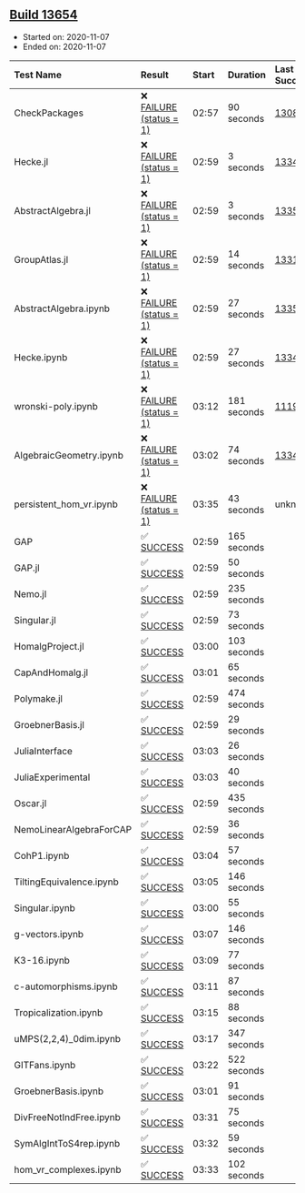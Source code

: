 ## [Build 13654](https://oscarci.mathematik.uni-kl.de/job/oscar/13654/)

* Started on: 2020-11-07
* Ended on: 2020-11-07

| Test Name    | Result | Start | Duration | Last Success | First Failure |
|:-------------|:-------|:------|:---------|:-------------|:--------------|
| CheckPackages | ❌ [FAILURE (status = 1)](https://oscarci.mathematik.uni-kl.de/job/oscar/13654/artifact/logs/build-13654/CheckPackages.log) | 02:57 | 90 seconds | [13085](https://oscarci.mathematik.uni-kl.de/job/oscar/13085/) | [13086](https://oscarci.mathematik.uni-kl.de/job/oscar/13086/) |
| Hecke.jl | ❌ [FAILURE (status = 1)](https://oscarci.mathematik.uni-kl.de/job/oscar/13654/artifact/logs/build-13654/Hecke.jl.log) | 02:59 | 3 seconds | [13341](https://oscarci.mathematik.uni-kl.de/job/oscar/13341/) | [13342](https://oscarci.mathematik.uni-kl.de/job/oscar/13342/) |
| AbstractAlgebra.jl | ❌ [FAILURE (status = 1)](https://oscarci.mathematik.uni-kl.de/job/oscar/13654/artifact/logs/build-13654/AbstractAlgebra.jl.log) | 02:59 | 3 seconds | [13355](https://oscarci.mathematik.uni-kl.de/job/oscar/13355/) | [13356](https://oscarci.mathematik.uni-kl.de/job/oscar/13356/) |
| GroupAtlas.jl | ❌ [FAILURE (status = 1)](https://oscarci.mathematik.uni-kl.de/job/oscar/13654/artifact/logs/build-13654/GroupAtlas.jl.log) | 02:59 | 14 seconds | [13311](https://oscarci.mathematik.uni-kl.de/job/oscar/13311/) | [13312](https://oscarci.mathematik.uni-kl.de/job/oscar/13312/) |
| AbstractAlgebra.ipynb | ❌ [FAILURE (status = 1)](https://oscarci.mathematik.uni-kl.de/job/oscar/13654/artifact/logs/build-13654/AbstractAlgebra.ipynb.log) | 02:59 | 27 seconds | [13355](https://oscarci.mathematik.uni-kl.de/job/oscar/13355/) | [13356](https://oscarci.mathematik.uni-kl.de/job/oscar/13356/) |
| Hecke.ipynb | ❌ [FAILURE (status = 1)](https://oscarci.mathematik.uni-kl.de/job/oscar/13654/artifact/logs/build-13654/Hecke.ipynb.log) | 02:59 | 27 seconds | [13341](https://oscarci.mathematik.uni-kl.de/job/oscar/13341/) | [13342](https://oscarci.mathematik.uni-kl.de/job/oscar/13342/) |
| wronski-poly.ipynb | ❌ [FAILURE (status = 1)](https://oscarci.mathematik.uni-kl.de/job/oscar/13654/artifact/logs/build-13654/wronski-poly.ipynb.log) | 03:12 | 181 seconds | [11192](https://oscarci.mathematik.uni-kl.de/job/oscar/11192/) | [11193](https://oscarci.mathematik.uni-kl.de/job/oscar/11193/) |
| AlgebraicGeometry.ipynb | ❌ [FAILURE (status = 1)](https://oscarci.mathematik.uni-kl.de/job/oscar/13654/artifact/logs/build-13654/AlgebraicGeometry.ipynb.log) | 03:02 | 74 seconds | [13341](https://oscarci.mathematik.uni-kl.de/job/oscar/13341/) | [13342](https://oscarci.mathematik.uni-kl.de/job/oscar/13342/) |
| persistent_hom_vr.ipynb | ❌ [FAILURE (status = 1)](https://oscarci.mathematik.uni-kl.de/job/oscar/13654/artifact/logs/build-13654/persistent_hom_vr.ipynb.log) | 03:35 | 43 seconds | unknown | unknown |
| GAP | ✅ [SUCCESS](https://oscarci.mathematik.uni-kl.de/job/oscar/13654/artifact/logs/build-13654/GAP.log) | 02:59 | 165 seconds |  |  |
| GAP.jl | ✅ [SUCCESS](https://oscarci.mathematik.uni-kl.de/job/oscar/13654/artifact/logs/build-13654/GAP.jl.log) | 02:59 | 50 seconds |  |  |
| Nemo.jl | ✅ [SUCCESS](https://oscarci.mathematik.uni-kl.de/job/oscar/13654/artifact/logs/build-13654/Nemo.jl.log) | 02:59 | 235 seconds |  |  |
| Singular.jl | ✅ [SUCCESS](https://oscarci.mathematik.uni-kl.de/job/oscar/13654/artifact/logs/build-13654/Singular.jl.log) | 02:59 | 73 seconds |  |  |
| HomalgProject.jl | ✅ [SUCCESS](https://oscarci.mathematik.uni-kl.de/job/oscar/13654/artifact/logs/build-13654/HomalgProject.jl.log) | 03:00 | 103 seconds |  |  |
| CapAndHomalg.jl | ✅ [SUCCESS](https://oscarci.mathematik.uni-kl.de/job/oscar/13654/artifact/logs/build-13654/CapAndHomalg.jl.log) | 03:01 | 65 seconds |  |  |
| Polymake.jl | ✅ [SUCCESS](https://oscarci.mathematik.uni-kl.de/job/oscar/13654/artifact/logs/build-13654/Polymake.jl.log) | 02:59 | 474 seconds |  |  |
| GroebnerBasis.jl | ✅ [SUCCESS](https://oscarci.mathematik.uni-kl.de/job/oscar/13654/artifact/logs/build-13654/GroebnerBasis.jl.log) | 02:59 | 29 seconds |  |  |
| JuliaInterface | ✅ [SUCCESS](https://oscarci.mathematik.uni-kl.de/job/oscar/13654/artifact/logs/build-13654/JuliaInterface.log) | 03:03 | 26 seconds |  |  |
| JuliaExperimental | ✅ [SUCCESS](https://oscarci.mathematik.uni-kl.de/job/oscar/13654/artifact/logs/build-13654/JuliaExperimental.log) | 03:03 | 40 seconds |  |  |
| Oscar.jl | ✅ [SUCCESS](https://oscarci.mathematik.uni-kl.de/job/oscar/13654/artifact/logs/build-13654/Oscar.jl.log) | 02:59 | 435 seconds |  |  |
| NemoLinearAlgebraForCAP | ✅ [SUCCESS](https://oscarci.mathematik.uni-kl.de/job/oscar/13654/artifact/logs/build-13654/NemoLinearAlgebraForCAP.log) | 02:59 | 36 seconds |  |  |
| CohP1.ipynb | ✅ [SUCCESS](https://oscarci.mathematik.uni-kl.de/job/oscar/13654/artifact/logs/build-13654/CohP1.ipynb.log) | 03:04 | 57 seconds |  |  |
| TiltingEquivalence.ipynb | ✅ [SUCCESS](https://oscarci.mathematik.uni-kl.de/job/oscar/13654/artifact/logs/build-13654/TiltingEquivalence.ipynb.log) | 03:05 | 146 seconds |  |  |
| Singular.ipynb | ✅ [SUCCESS](https://oscarci.mathematik.uni-kl.de/job/oscar/13654/artifact/logs/build-13654/Singular.ipynb.log) | 03:00 | 55 seconds |  |  |
| g-vectors.ipynb | ✅ [SUCCESS](https://oscarci.mathematik.uni-kl.de/job/oscar/13654/artifact/logs/build-13654/g-vectors.ipynb.log) | 03:07 | 146 seconds |  |  |
| K3-16.ipynb | ✅ [SUCCESS](https://oscarci.mathematik.uni-kl.de/job/oscar/13654/artifact/logs/build-13654/K3-16.ipynb.log) | 03:09 | 77 seconds |  |  |
| c-automorphisms.ipynb | ✅ [SUCCESS](https://oscarci.mathematik.uni-kl.de/job/oscar/13654/artifact/logs/build-13654/c-automorphisms.ipynb.log) | 03:11 | 87 seconds |  |  |
| Tropicalization.ipynb | ✅ [SUCCESS](https://oscarci.mathematik.uni-kl.de/job/oscar/13654/artifact/logs/build-13654/Tropicalization.ipynb.log) | 03:15 | 88 seconds |  |  |
| uMPS(2,2,4)_0dim.ipynb | ✅ [SUCCESS](https://oscarci.mathematik.uni-kl.de/job/oscar/13654/artifact/logs/build-13654/uMPS-2-2-4-_0dim.ipynb.log) | 03:17 | 347 seconds |  |  |
| GITFans.ipynb | ✅ [SUCCESS](https://oscarci.mathematik.uni-kl.de/job/oscar/13654/artifact/logs/build-13654/GITFans.ipynb.log) | 03:22 | 522 seconds |  |  |
| GroebnerBasis.ipynb | ✅ [SUCCESS](https://oscarci.mathematik.uni-kl.de/job/oscar/13654/artifact/logs/build-13654/GroebnerBasis.ipynb.log) | 03:01 | 91 seconds |  |  |
| DivFreeNotIndFree.ipynb | ✅ [SUCCESS](https://oscarci.mathematik.uni-kl.de/job/oscar/13654/artifact/logs/build-13654/DivFreeNotIndFree.ipynb.log) | 03:31 | 75 seconds |  |  |
| SymAlgIntToS4rep.ipynb | ✅ [SUCCESS](https://oscarci.mathematik.uni-kl.de/job/oscar/13654/artifact/logs/build-13654/SymAlgIntToS4rep.ipynb.log) | 03:32 | 59 seconds |  |  |
| hom_vr_complexes.ipynb | ✅ [SUCCESS](https://oscarci.mathematik.uni-kl.de/job/oscar/13654/artifact/logs/build-13654/hom_vr_complexes.ipynb.log) | 03:33 | 102 seconds |  |  |
